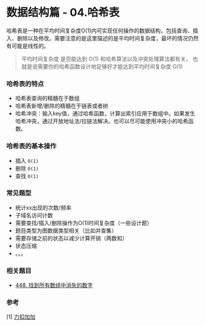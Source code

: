 # 数据结构篇 - 04.哈希表
哈希表是一种在平均时间复杂度O(1)内可实现任何操作的数据结构，包括查询、插入、删除以及修改。需要注意的是这里描述的是平均时间复杂度，最坏的情况仍然有可能是线性的。
> 平均时间复杂度 是否能达到 O(1) 和哈希算法以及冲突处理算法都有关， 也就是说需要你的哈希函数设计地足够好才能达到平均时间复杂度 O(1)

### 哈希表的特点
- 哈希表查询的精髓在于数组
- 哈希表新增/删除的精髓在于链表或者树
- 哈希冲突：输入key值，通过哈希函数，计算出索引应用于数组中。如果发生哈希冲突，通过开放地址法/拉链法解决。也可以尽可能使用冲突小的哈希函数。

### 哈希表的基本操作
- 插入 `O(1)`
- 删除 `O(1)`
- 查找 `O(1)`

### 常见题型
- 统计xx出现的次数/频率
- 子域名访问计数
- 需要查找/插入/删除操作为O(1)时间复杂度（一些设计题）
- 题目类型为图数据类型相关（比如并查集）
- 需要存储之前的状态以减少计算开销（两数和）
- 状态压缩
- 。。。

### 相关题目
- [448. 找到所有数组中消失的数字](https://leetcode-cn.com/problems/find-all-numbers-disappeared-in-an-array/)

### 参考
[1] [力扣加加](https://github.com/leetcode-pp/91alg-2/blob/master/lecture/basic-04.md)
